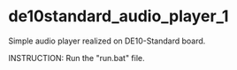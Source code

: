 # de10standard_audio_player_1
Simple audio player realized on DE10-Standard board.

INSTRUCTION:
Run the "run.bat" file. 
